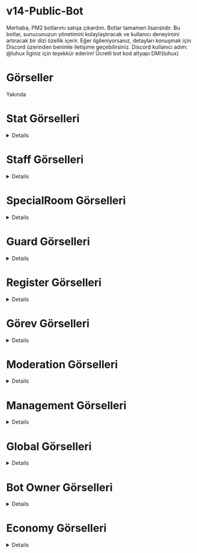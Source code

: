 # v14-Public-Bot
Merhaba, PM2 botlarımı satışa çıkardım. Botlar tamamen lisanslıdır. Bu botlar, sunucunuzun yönetimini kolaylaştıracak ve kullanıcı deneyimini artıracak bir dizi özellik içerir. Eğer ilgileniyorsanız, detayları konuşmak için Discord üzerinden benimle iletişime geçebilirsiniz. Discord kullanıcı adım: @luhux İlginiz için teşekkür ederim!
Ücretli bot kod altyapı DM!(luhux)
# Görseller
Yakında

# Stat Görselleri
<details>
 <img width="450" alt="image" src="https://github.com/utw0/v14-Public-Bot/assets/74924310/c08e820d-0e0f-4bfb-a197-49c22b488632">
<img width="450" alt="image" src="https://github.com/utw0/v14-Public-Bot/assets/74924310/ebd4dbf1-abdc-4502-b222-d8aa8ae15780">
<img width="450" alt="image" src="https://github.com/utw0/v14-Public-Bot/assets/74924310/c61386de-6fb3-487a-be56-6ea1dd1c2e88">
<img width="450" alt="image" src="https://github.com/utw0/v14-Public-Bot/assets/74924310/5e2aeca9-9498-4989-b936-fc2211394613">
<img width="450" alt="image" src="https://github.com/utw0/v14-Public-Bot/assets/74924310/d5f68c1c-3e59-47aa-b107-d10ef453b751">
<img width="450" alt="image" src="https://github.com/utw0/v14-Public-Bot/assets/74924310/55b4e0b3-de52-4079-9138-530b404ee1d8">
<img width="450" alt="image" src="https://github.com/utw0/v14-Public-Bot/assets/74924310/6a431f51-7beb-416a-a1af-258c347b0427">
<img width="450" alt="image" src="https://github.com/utw0/v14-Public-Bot/assets/74924310/9a61db87-5c09-4c20-8602-af8e7f3312dd">
<img width="450" alt="image" src="https://github.com/utw0/v14-Public-Bot/assets/74924310/40e3a601-b6c1-4b64-9fc3-e1c10259a4f9">
<img width="450" alt="image" src="https://github.com/utw0/v14-Public-Bot/assets/74924310/22853576-6fe4-407b-881e-ef4d27c51c45">
<img width="450" alt="image" src="https://github.com/utw0/v14-Public-Bot/assets/74924310/7c8f5da5-f360-44ce-ae44-454339f84ae4">
</details>

# Staff Görselleri
<details>
<img width="500" alt="image" src="https://github.com/utw0/v14-Public-Bot/assets/74924310/3cec6ad8-d677-422c-9c08-084cdf816b4e">
<img width="500" alt="image" src="https://github.com/utw0/v14-Public-Bot/assets/74924310/91f4087a-3f03-4701-83ce-d3b870289343">
<img width="500" alt="image" src="https://github.com/utw0/v14-Public-Bot/assets/74924310/137e5c11-1a9f-408e-bf6e-bf95fabbb08b">
<img width="500" alt="image" src="https://github.com/utw0/v14-Public-Bot/assets/74924310/ec16e83d-3b1f-4261-9a49-0eb3b8fbc048">
<img width="500" alt="image" src="https://github.com/utw0/v14-Public-Bot/assets/74924310/61c24bfa-680d-4b74-9188-513b0e68318a">
<img width="500" alt="image" src="https://github.com/utw0/v14-Public-Bot/assets/74924310/784532d7-e758-497d-b297-fc0881b44eed">
<img width="500" alt="image" src="https://github.com/utw0/v14-Public-Bot/assets/74924310/e5ac4562-c6ce-4abd-b4aa-a17cd187e2d2">
<img width="500" alt="image" src="https://github.com/utw0/v14-Public-Bot/assets/74924310/8fabd13c-45d2-420e-a34c-92955e60509c">
<img width="500" alt="image" src="https://github.com/utw0/v14-Public-Bot/assets/74924310/2e4b83b1-c812-41d0-bebd-95b3a1c01da4">
</details>

# SpecialRoom Görselleri
<details>
<img width="500" alt="image" src="https://github.com/utw0/v14-Public-Bot/assets/74924310/3a259178-cc95-4a49-8ae7-c31841f315f4">
</details>

# Guard Görselleri
<details>
<img width="500" alt="image" src="https://github.com/utw0/v14-Public-Bot/assets/74924310/87576745-bcd6-491d-bdb2-4e90ddcb6470">
<img width="500" alt="image" src="https://github.com/utw0/v14-Public-Bot/assets/74924310/33cea02a-49d9-42de-8639-bbfcdd270ce4">
<img width="500" alt="image" src="https://github.com/utw0/v14-Public-Bot/assets/74924310/c11a6f20-875b-49a7-9423-b31b537968b4">
<img width="500" alt="image" src="https://github.com/utw0/v14-Public-Bot/assets/74924310/7a239741-da3c-407c-ab24-aff81ec9b3e8">
<img width="500" alt="image" src="https://github.com/utw0/v14-Public-Bot/assets/74924310/3b292ebe-6bfc-4f3f-bb54-5a0c4ac65fa9">

</details>

# Register Görselleri
<details>
<img width="500" alt="image" src="https://github.com/utw0/v14-Public-Bot/assets/74924310/357ff620-692b-4628-a24e-2740eda84c28">
</details>

# Görev Görselleri
<details>
<img width="500" alt="image" src="https://github.com/utw0/v14-Public-Bot/assets/74924310/7a7cc94e-16c9-4f6c-8578-ac3ee6f9b1b2">
<img width="500" alt="image" src="https://github.com/utw0/v14-Public-Bot/assets/74924310/9724652d-ac9b-44a5-8760-e8f2f5b6316f">
<img width="500" alt="image" src="https://github.com/utw0/v14-Public-Bot/assets/74924310/3e34ff9e-dae8-4a9d-9a13-f8b4a764e1fd">
<img width="500" alt="image" src="https://github.com/utw0/v14-Public-Bot/assets/74924310/dd787046-1d3f-4ad4-820c-71f63d4f46c6">
<img width="500" alt="image" src="https://github.com/utw0/v14-Public-Bot/assets/74924310/c36ab917-de06-47be-bf71-508186af75d3">
<img width="500" alt="image" src="https://github.com/utw0/v14-Public-Bot/assets/74924310/3be192a9-f19f-4833-b027-bc1e895e7d4a">
<img width="500" alt="image" src="https://github.com/utw0/v14-Public-Bot/assets/74924310/0590524e-8180-4255-a749-e9b0c72de42a">
</details>

# Moderation Görselleri
<details>
<img width="500" alt="image" src="https://github.com/utw0/v14-Public-Bot/assets/74924310/3b11c269-faf9-49d3-8385-9a45d69d2f0e">
<img width="500" alt="image" src="https://github.com/utw0/v14-Public-Bot/assets/74924310/bd8a3d95-2e71-4086-b7c0-36171d4846f4">
<img width="500" alt="image" src="https://github.com/utw0/v14-Public-Bot/assets/74924310/9775a6a6-62ea-44c7-9008-bcd17878aa9a">
<img width="500" alt="image" src="https://github.com/utw0/v14-Public-Bot/assets/74924310/2586b934-76b5-458c-9b41-35ea2bf41973">
<img width="500" alt="image" src="https://github.com/utw0/v14-Public-Bot/assets/74924310/223dbd8e-73c3-4a8e-ae9d-afda268d77eb">
<img width="500" alt="image" src="https://github.com/utw0/v14-Public-Bot/assets/74924310/3f1daffe-fd7a-4b92-853e-b62a6e0768a6">
<img width="500" alt="image" src="https://github.com/utw0/v14-Public-Bot/assets/74924310/46d30c13-8549-40f1-a965-be6f7f428fc4">
</details>

# Management Görselleri
<details>
<img width="500" alt="image" src="https://github.com/utw0/v14-Public-Bot/assets/74924310/fe97de1b-ba0c-4678-83d5-c48ab5f00dbc">
<img width="500" alt="image" src="https://github.com/utw0/v14-Public-Bot/assets/74924310/ef59555c-368f-4bfe-9e45-55f8eb79f29d">
<img width="500" alt="image" src="https://github.com/utw0/v14-Public-Bot/assets/74924310/37a2f57b-95df-4a55-97af-3171ea44fc5e">
<img width="500" alt="image" src="https://github.com/utw0/v14-Public-Bot/assets/74924310/a96505dc-27cf-46f1-bb52-ebded5f489cc">
<img width="500" alt="image" src="https://github.com/utw0/v14-Public-Bot/assets/74924310/4170db4c-fa60-4f0f-9aef-3655f1e3c2e9">
<img width="500" alt="image" src="https://github.com/utw0/v14-Public-Bot/assets/74924310/b3c4cb7f-237b-4662-b8b7-157c220b1434">
<img width="500" alt="image" src="https://github.com/utw0/v14-Public-Bot/assets/74924310/1f87a5ac-c90b-41c1-ade6-a00b9e331973">
<img width="500" alt="image" src="https://github.com/utw0/v14-Public-Bot/assets/74924310/5891f978-196f-4470-9429-0724bd14bcb5">
<img width="500" alt="image" src="https://github.com/utw0/v14-Public-Bot/assets/74924310/30b6f258-ec93-4b0c-87ec-bb2a30e9ccfd">
<img width="500" alt="image" src="https://github.com/utw0/v14-Public-Bot/assets/74924310/7c2dec39-46b6-4905-93b8-261d520c0b70">
</details>

# Global Görselleri
<details>
<img width="500" alt="image" src="https://github.com/utw0/v14-Public-Bot/assets/74924310/70cc8457-0181-4dab-8b52-db72d1263127">
<img width="500" alt="image" src="https://github.com/utw0/v14-Public-Bot/assets/74924310/5c940062-0e59-4ad4-9f40-0dc45e6cf8b7">
<img width="500" alt="image" src="https://github.com/utw0/v14-Public-Bot/assets/74924310/ba31ca96-5a46-4c20-8a4c-5426ddce5d34">
<img width="500" alt="image" src="https://github.com/utw0/v14-Public-Bot-Satilik/assets/74924310/ce207f7a-e075-479f-ab16-c0d40cb0d98f">
<img width="500" alt="image" src="https://github.com/utw0/v14-Public-Bot/assets/74924310/1d8a43de-74a2-42e4-a088-8c6d6f43b1e2">

</details>

# Bot Owner Görselleri
<details>
<img width="500" alt="image" src="https://github.com/utw0/v14-Public-Bot/assets/74924310/4872d6af-4d4a-44b5-b23e-793306a1670a">
<img width="500" alt="image" src="https://github.com/utw0/v14-Public-Bot/assets/74924310/e0ddbfc3-5475-4d40-b386-a63017682417">
<img width="500" alt="image" src="https://github.com/utw0/v14-Public-Bot/assets/74924310/5ce5cfbe-2770-41a7-a145-eb703320452c">
<img width="500" alt="image" src="https://github.com/utw0/v14-Public-Bot/assets/74924310/525d796e-e799-4733-be35-f326464f16c4">
<img width="500" alt="image" src="https://github.com/utw0/v14-Public-Bot/assets/74924310/0adbba0b-2468-4f16-bba8-646b529a2653">
<img width="500" alt="image" src="https://github.com/utw0/v14-Public-Bot/assets/74924310/b8d353e2-d7fa-4dac-b540-73d1ca32bcec">
<img width="500" alt="image" src="https://github.com/utw0/v14-Public-Bot/assets/74924310/ff734f50-5a7d-488b-bd03-8653f678bba4">
<img width="500" alt="image" src="https://github.com/utw0/v14-Public-Bot/assets/74924310/4e973a64-702f-43ae-8ca3-86805ac3cd37">
<img width="500" alt="image" src="https://github.com/utw0/v14-Public-Bot/assets/74924310/7bf6ba30-41f4-4970-a8dd-06dc41a36704">
<img width="500" alt="image" src="https://github.com/utw0/v14-Public-Bot/assets/74924310/a859dbb4-6afe-432d-81de-8f058819a683">
<img width="500" alt="image" src="https://github.com/utw0/v14-Public-Bot/assets/74924310/ffd6ce8d-c373-4d09-b8e3-64b689243f18">
<img width="500" alt="image" src="https://github.com/utw0/v14-Public-Bot/assets/74924310/d0c82a0a-778a-4cc5-b59a-8cd4c34d1936">
<img width="500" alt="image" src="https://github.com/utw0/v14-Public-Bot/assets/74924310/fe48084d-b939-4e2f-b55d-2a7a906ffe55">
<img width="500" alt="image" src="https://github.com/utw0/v14-Public-Bot/assets/74924310/b475a23b-ee4a-4817-8288-98ad37315606">
<img width="500" alt="image" src="https://github.com/utw0/v14-Public-Bot/assets/74924310/95416f98-8da2-4736-99fd-1fe68857733d">
<img width="500" alt="image" src="https://github.com/utw0/v14-Public-Bot/assets/74924310/28e7d5eb-0fcb-4bd0-8ddf-550f32e810d9">
<img width="500" alt="image" src="https://github.com/utw0/v14-Public-Bot/assets/74924310/3e837791-d872-4763-8684-96b2d86734c5">


</details>

# Economy Görselleri
<details>
<img width="500" alt="image" src="https://github.com/utw0/v14-Public-Bot/assets/74924310/cf7d17ad-9c4e-4b65-b84a-1704a6788920">
<img width="500" alt="image" src="https://github.com/utw0/v14-Public-Bot/assets/74924310/003bf983-06eb-4a3a-97b7-2f7148db5b82">
<img width="500" alt="image" src="https://github.com/utw0/v14-Public-Bot/assets/74924310/e89d2da6-dc7e-401a-acbc-b7232c986945">
<img width="500" alt="image" src="https://github.com/utw0/v14-Public-Bot/assets/74924310/e115c3eb-61c4-46af-a231-7e25ad791725">
<img width="500" alt="image" src="https://github.com/utw0/v14-Public-Bot/assets/74924310/2b994982-c716-46e5-8d1e-60071916841e">
<img width="500" alt="image" src="https://github.com/utw0/v14-Public-Bot/assets/74924310/53f1b643-5da3-4854-9776-9ee82871cd74">
<img width="500" alt="image" src="https://github.com/utw0/v14-Public-Bot/assets/74924310/70e66c30-6ee3-4891-a590-48ee963fbb0e">
<img width="500" alt="image" src="https://github.com/utw0/v14-Public-Bot/assets/74924310/9fdd05d9-1a4e-4729-87c7-89404427ac4e">
</details>





